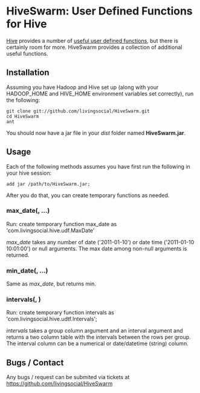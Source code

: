 # HiveSwarm: User Defined Functions for Hive
[Hive](http://hive.apache.org/) provides a number of [useful user defined functions](http://wiki.apache.org/hadoop/Hive/LanguageManual/UDF), but there is certainly room for more.  HiveSwarm provides a collection of additional useful functions.  

## Installation
Assuming you have Hadoop and Hive set up (along with your HADOOP_HOME and HIVE_HOME environment variables set correctly), run the following:

    git clone git://github.com/livingsocial/HiveSwarm.git
    cd HiveSwarm
    ant

You should now have a jar file in your *dist* folder named **HiveSwarm.jar**.

## Usage
Each of the following methods assumes you have first run the following in your hive session:

    add jar /path/to/HiveSwarm.jar;

After you do that, you can create temporary functions as needed.

### max_date(<date string>, ...)
Run:
    create temporary function max_date as 'com.livingsocial.hive.udf.MaxDate'

*max_date* takes any number of date ('2011-01-10') or date time ('2011-01-10 10:01:00') or null arguments.  The max date among non-null arguments is returned.

### min_date(<date string>, ...)
Same as *max_date*, but returns min.

### intervals(<group column>, <interval column>)
Run:
    create temporary function intervals as 'com.livingsocial.hive.udtf.Intervals';

*intervals* takes a group column argument and an interval argument and returns a two column table with the intervals between the rows per group.  The interval column can be a numerical or date/datetime (string) column.

## Bugs / Contact
Any bugs / request can be submited via tickets at https://github.com/livingsocial/HiveSwarm